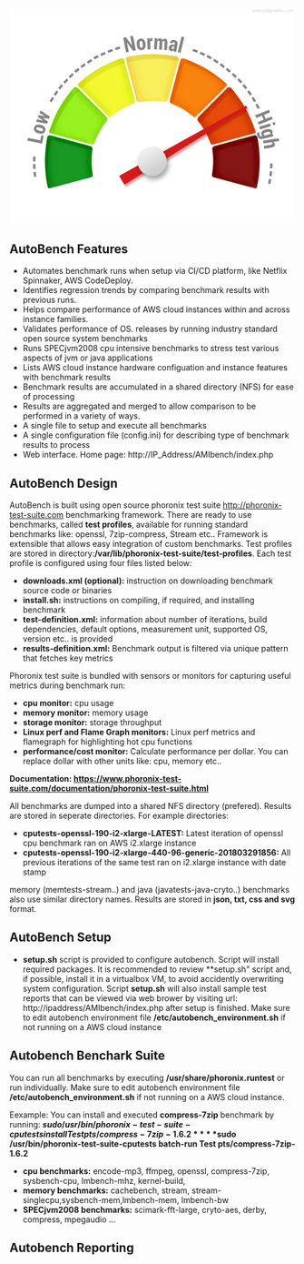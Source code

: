 ![AutoBench](performance-meter.jpg)

## AutoBench Features

- Automates benchmark runs when setup via CI/CD platform, like Netflix Spinnaker, AWS CodeDeploy.
- Identifies regression trends by comparing benchmark results with previous runs. 
- Helps compare performance of AWS cloud instances within and across instance families.
- Validates performance of OS. releases by running industry standard open source system benchmarks
- Runs SPECjvm2008 cpu intensive benchmarks to stress test various aspects of jvm or java applications
- Lists AWS cloud instance hardware configuation and instance features with benchmark results
- Benchmark results are accumulated in a shared directory (NFS) for ease of processing
- Results are aggregated and merged to allow comparison to be performed in a variety of ways.
- A single file to setup and execute all benchmarks
- A single configuration file (config.ini) for describing type of benchmark results to process
- Web interface. Home page: http://IP_Address/AMIbench/index.php

## AutoBench Design
AutoBench is built using open source phoronix test suite http://phoronix-test-suite.com benchmarking framework. There are ready to use benchmarks, called **test profiles**, available for running standard benchmarks like: openssl, 7zip-compress, Stream etc.. Framework is extensible that allows easy integration of custom benchmarks. Test profiles are stored in directory:**/var/lib/phoronix-test-suite/test-profiles**. Each test profile is configured using four files listed below:
- **downloads.xml (optional):**  instruction on downloading benchmark source code or binaries 
- **install.sh:** instructions on compiling, if required,  and installing benchmark 
- **test-definition.xml:** information about number of iterations, build dependencies, default options, measurement unit, supported OS, version etc.. is provided
- **results-definition.xml:** Benchmark output is filtered via unique pattern that fetches key metrics

Phoronix test suite is bundled with sensors or monitors for capturing useful metrics during benchmark run:
- **cpu monitor:** cpu usage
- **memory monitor:** memory usage
- **storage monitor:** storage throughput 
- **Linux perf and Flame Graph  monitors:** Linux perf metrics and flamegraph for highlighting hot cpu functions
- **performance/cost monitor:** Calculate performance per dollar. You can replace dollar with other units like: cpu, memory etc..

**Documentation: https://www.phoronix-test-suite.com/documentation/phoronix-test-suite.html**

All benchmarks are dumped into a shared NFS directory (prefered). Results are stored in seperate directories. For example directories:
- **cputests-openssl-190-i2-xlarge-LATEST:** Latest iteration of openssl cpu benchmark ran on AWS i2.xlarge instance 
- **cputests-openssl-190-i2-xlarge-440-96-generic-201803291856:** All previous iterations of the same test ran on i2.xlarge instance with date stamp 

memory (memtests-stream..) and java (javatests-java-cryto..) benchmarks also use similar directory names. Results are stored in **json, txt, css and svg** format.

## AutoBench Setup

- **setup.sh** script is provided to configure autobench. Script will install required packages. It is recommended to review **setup.sh" script and, if possible, install it in a virtualbox VM, to avoid accidently overwriting system configuration. Script **setup.sh** will also install sample test reports that can be viewed via web brower by visiting url: http://ipaddress/AMIbench/index.php after setup is finished.
Make sure to edit autobench environment file **/etc/autobench_environment.sh** if not running on a AWS cloud instance

## Autobench Benchark Suite
You can run all benchmarks by executing **/usr/share/phoronix.runtest** or run individually. Make sure to edit autobench environment file **/etc/autobench_environment.sh** if not running on a AWS cloud instance. 

Eexample: You can install and executed **compress-7zip** benchmark by running: 
  **$sudo /usr/bin/phoronix-test-suite-cputests install Test pts/compress-7zip-1.6.2**
  **$sudo /usr/bin/phoronix-test-suite-cputests batch-run Test pts/compress-7zip-1.6.2**

- **cpu benchmarks:** encode-mp3, ffmpeg, openssl, compress-7zip, sysbench-cpu, lmbench-mhz, kernel-build,
- **memory benchmarks:** cachebench, stream, stream-singlecpu,sysbench-mem,lmbench-mem, lmbench-bw
- **SPECjvm2008 benchmarks:** scimark-fft-large, cryto-aes, derby, compress, mpegaudio ...

## Autobench Reporting

